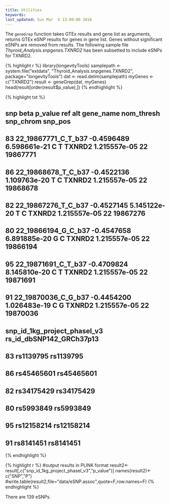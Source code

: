 ```yaml
---
title: Utilities
keywords: 
last_updated: Sun Mar  6 13:09:00 2016
---
```

The _`geneGrep`_ function takes GTEx results and gene list as arguments,
returns GTEx eSNP results for genes in gene list. Genes without significant
eSNPs are removed from results. The following sample file _Thyroid\_Analysis.snpgenes.TXNRD2_ has been subsetted to include eSNPs for TXNRD2.

{% highlight r %}
library(longevityTools)
samplepath <- system.file("extdata", "Thyroid_Analysis.snpgenes.TXNRD2", package="longevityTools") 
dat <- read.delim(samplepath)
myGenes <- c("TXNRD2")
result <- geneGrep(dat, myGenes)
head(result[order(result$p_value),])
{% endhighlight %}

{% highlight txt %}
##                    snp       beta      p_value ref alt gene_name   nom_thresh snp_chrom  snp_pos
## 83 22_19867771_C_T_b37 -0.4596489 6.598661e-21   C   T    TXNRD2 1.215557e-05        22 19867771
## 86 22_19868678_T_C_b37 -0.4522136 1.109763e-20   T   C    TXNRD2 1.215557e-05        22 19868678
## 82 22_19867276_T_C_b37 -0.4527145 5.145122e-20   T   C    TXNRD2 1.215557e-05        22 19867276
## 80 22_19866194_G_C_b37 -0.4547658 6.891885e-20   G   C    TXNRD2 1.215557e-05        22 19866194
## 95 22_19871691_C_T_b37 -0.4709824 8.145810e-20   C   T    TXNRD2 1.215557e-05        22 19871691
## 91 22_19870036_C_G_b37 -0.4454200 1.026483e-19   C   G    TXNRD2 1.215557e-05        22 19870036
##    snp_id_1kg_project_phaseI_v3 rs_id_dbSNP142_GRCh37p13
## 83                    rs1139795                rs1139795
## 86                   rs45465601               rs45465601
## 82                   rs34175429               rs34175429
## 80                    rs5993849                rs5993849
## 95                   rs12158214               rs12158214
## 91                    rs8141451                rs8141451
{% endhighlight %}

{% highlight r %}
#output results in PLINK format
result2<-result[,c("snp_id_1kg_project_phaseI_v3","p_value")]
names(result2)<-c("SNP","P")
#write.table(result2,file="data/eSNP.assoc",quote=F,row.names=F)
{% endhighlight %}

There are 139 eSNPs.

